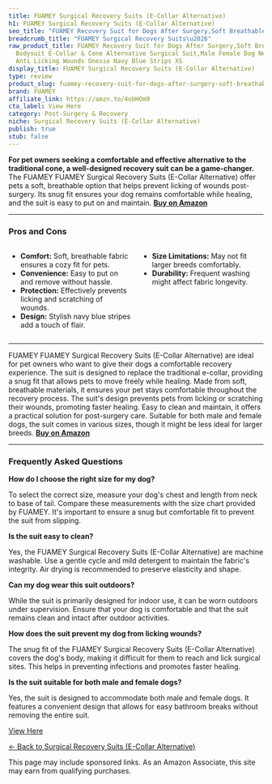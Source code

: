 ```yaml
---
title: FUAMEY Surgical Recovery Suits (E-Collar Alternative)
h1: FUAMEY Surgical Recovery Suits (E-Collar Alternative)
seo_title: "FUAMEY Recovery Suit for Dogs After Surgery,Soft Breathable\u2026"
breadcrumb_title: "FUAMEY Surgical Recovery Suits\u2026"
raw_product_title: FUAMEY Recovery Suit for Dogs After Surgery,Soft Breathable Dog
  Bodysuit E-Collar & Cone Alternative Surgical Suit,Male Female Dog Neuter Spay Suits
  Anti Licking Wounds Onesie Navy Blue Strips XS
display_title: FUAMEY Surgical Recovery Suits (E-Collar Alternative)
type: review
product_slug: fuamey-recovery-suit-for-dogs-after-surgery-soft-breathable-dog-bodysui-eb580521
brand: FUAMEY
affiliate_link: https://amzn.to/4obHOm9
cta_label: View Here
category: Post-Surgery & Recovery
niche: Surgical Recovery Suits (E-Collar Alternative)
publish: true
stub: false
---
```


<div id="intro" class="full-width">
  <p><strong>For pet owners seeking a comfortable and effective alternative to the traditional cone, a well-designed recovery suit can be a game-changer.</strong> The FUAMEY FUAMEY Surgical Recovery Suits (E-Collar Alternative) offer pets a soft, breathable option that helps prevent licking of wounds post-surgery. Its snug fit ensures your dog remains comfortable while healing, and the suit is easy to put on and maintain. <a href="https://amzn.to/4obHOm9" rel="nofollow sponsored noopener" target="_blank"><strong>Buy on Amazon</strong></a></p>
</div>

<hr />
<h3 id="pros-cons">Pros and Cons</h3>
<div class="pc-grid" style="display:grid;grid-template-columns:1fr 1fr;gap:16px;">
  <ul>
    <li><strong>Comfort:</strong> Soft, breathable fabric ensures a cozy fit for pets.</li>
    <li><strong>Convenience:</strong> Easy to put on and remove without hassle.</li>
    <li><strong>Protection:</strong> Effectively prevents licking and scratching of wounds.</li>
    <li><strong>Design:</strong> Stylish navy blue stripes add a touch of flair.</li>
  </ul>
  <ul>
    <li><strong>Size Limitations:</strong> May not fit larger breeds comfortably.</li>
    <li><strong>Durability:</strong> Frequent washing might affect fabric longevity.</li>
  </ul>
</div>
<hr />

<div class="full-width">
  <p>FUAMEY FUAMEY Surgical Recovery Suits (E-Collar Alternative) are ideal for pet owners who want to give their dogs a comfortable recovery experience. The suit is designed to replace the traditional e-collar, providing a snug fit that allows pets to move freely while healing. Made from soft, breathable materials, it ensures your pet stays comfortable throughout the recovery process. The suit's design prevents pets from licking or scratching their wounds, promoting faster healing. Easy to clean and maintain, it offers a practical solution for post-surgery care. Suitable for both male and female dogs, the suit comes in various sizes, though it might be less ideal for larger breeds. <a href="https://amzn.to/4obHOm9" rel="nofollow sponsored noopener" target="_blank"><strong>Buy on Amazon</strong></a></p>
</div>

<hr />
<h3 id="faqs">Frequently Asked Questions</h3>

<p><strong>How do I choose the right size for my dog?</strong></p>
<p>To select the correct size, measure your dog's chest and length from neck to base of tail. Compare these measurements with the size chart provided by FUAMEY. It's important to ensure a snug but comfortable fit to prevent the suit from slipping.</p>

<p><strong>Is the suit easy to clean?</strong></p>
<p>Yes, the FUAMEY Surgical Recovery Suits (E-Collar Alternative) are machine washable. Use a gentle cycle and mild detergent to maintain the fabric's integrity. Air drying is recommended to preserve elasticity and shape.</p>

<p><strong>Can my dog wear this suit outdoors?</strong></p>
<p>While the suit is primarily designed for indoor use, it can be worn outdoors under supervision. Ensure that your dog is comfortable and that the suit remains clean and intact after outdoor activities.</p>

<p><strong>How does the suit prevent my dog from licking wounds?</strong></p>
<p>The snug fit of the FUAMEY Surgical Recovery Suits (E-Collar Alternative) covers the dog's body, making it difficult for them to reach and lick surgical sites. This helps in preventing infections and promotes faster healing.</p>

<p><strong>Is the suit suitable for both male and female dogs?</strong></p>
<p>Yes, the suit is designed to accommodate both male and female dogs. It features a convenient design that allows for easy bathroom breaks without removing the entire suit.</p>
<p><a class="btn" href="https://amzn.to/4obHOm9" target="_blank" rel="nofollow sponsored noopener">View Here</a></p>
<p><a href="/roundups/post-surgery-recovery/surgical-recovery-suits-e-collar-alternative-/">← Back to Surgical Recovery Suits (E-Collar Alternative)</a></p>
<aside class="disclosure">This page may include sponsored links. As an Amazon Associate, this site may earn from qualifying purchases.</aside>
